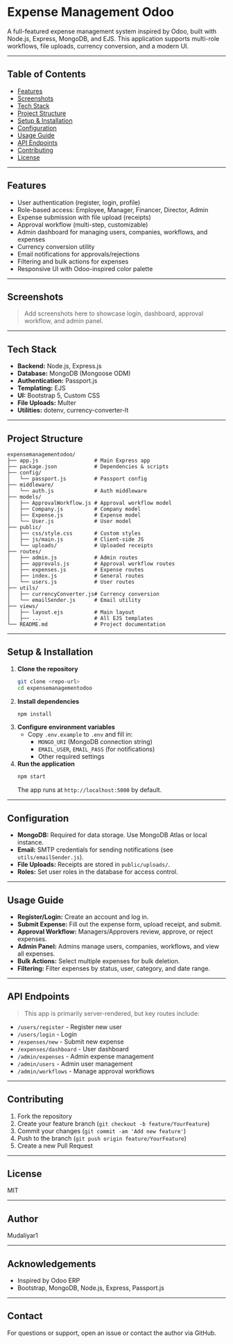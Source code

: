 
# Expense Management Odoo

A full-featured expense management system inspired by Odoo, built with Node.js, Express, MongoDB, and EJS. This application supports multi-role workflows, file uploads, currency conversion, and a modern UI.

---

## Table of Contents
- [Features](#features)
- [Screenshots](#screenshots)
- [Tech Stack](#tech-stack)
- [Project Structure](#project-structure)
- [Setup & Installation](#setup--installation)
- [Configuration](#configuration)
- [Usage Guide](#usage-guide)
- [API Endpoints](#api-endpoints)
- [Contributing](#contributing)
- [License](#license)

---

## Features
- User authentication (register, login, profile)
- Role-based access: Employee, Manager, Financer, Director, Admin
- Expense submission with file upload (receipts)
- Approval workflow (multi-step, customizable)
- Admin dashboard for managing users, companies, workflows, and expenses
- Currency conversion utility
- Email notifications for approvals/rejections
- Filtering and bulk actions for expenses
- Responsive UI with Odoo-inspired color palette

---

## Screenshots
> Add screenshots here to showcase login, dashboard, approval workflow, and admin panel.

---

## Tech Stack
- **Backend:** Node.js, Express.js
- **Database:** MongoDB (Mongoose ODM)
- **Authentication:** Passport.js
- **Templating:** EJS
- **UI:** Bootstrap 5, Custom CSS
- **File Uploads:** Multer
- **Utilities:** dotenv, currency-converter-lt

---

## Project Structure
```
expensemanagementodoo/
├── app.js                  # Main Express app
├── package.json            # Dependencies & scripts
├── config/
│   └── passport.js         # Passport config
├── middleware/
│   └── auth.js             # Auth middleware
├── models/
│   ├── ApprovalWorkflow.js # Approval workflow model
│   ├── Company.js          # Company model
│   ├── Expense.js          # Expense model
│   └── User.js             # User model
├── public/
│   ├── css/style.css       # Custom styles
│   ├── js/main.js          # Client-side JS
│   └── uploads/            # Uploaded receipts
├── routes/
│   ├── admin.js            # Admin routes
│   ├── approvals.js        # Approval workflow routes
│   ├── expenses.js         # Expense routes
│   ├── index.js            # General routes
│   └── users.js            # User routes
├── utils/
│   ├── currencyConverter.js# Currency conversion
│   └── emailSender.js      # Email utility
├── views/
│   ├── layout.ejs          # Main layout
│   ├── ...                 # All EJS templates
└── README.md               # Project documentation
```

---

## Setup & Installation
1. **Clone the repository**
   ```sh
   git clone <repo-url>
   cd expensemanagementodoo
   ```
2. **Install dependencies**
   ```sh
   npm install
   ```
3. **Configure environment variables**
   - Copy `.env.example` to `.env` and fill in:
     - `MONGO_URI` (MongoDB connection string)
     - `EMAIL_USER`, `EMAIL_PASS` (for notifications)
     - Other required settings
4. **Run the application**
   ```sh
   npm start
   ```
   The app runs at `http://localhost:5000` by default.

---

## Configuration
- **MongoDB:** Required for data storage. Use MongoDB Atlas or local instance.
- **Email:** SMTP credentials for sending notifications (see `utils/emailSender.js`).
- **File Uploads:** Receipts are stored in `public/uploads/`.
- **Roles:** Set user roles in the database for access control.

---

## Usage Guide
- **Register/Login:** Create an account and log in.
- **Submit Expense:** Fill out the expense form, upload receipt, and submit.
- **Approval Workflow:** Managers/Approvers review, approve, or reject expenses.
- **Admin Panel:** Admins manage users, companies, workflows, and view all expenses.
- **Bulk Actions:** Select multiple expenses for bulk deletion.
- **Filtering:** Filter expenses by status, user, category, and date range.

---

## API Endpoints
> This app is primarily server-rendered, but key routes include:
- `/users/register` - Register new user
- `/users/login` - Login
- `/expenses/new` - Submit new expense
- `/expenses/dashboard` - User dashboard
- `/admin/expenses` - Admin expense management
- `/admin/users` - Admin user management
- `/admin/workflows` - Manage approval workflows

---

## Contributing
1. Fork the repository
2. Create your feature branch (`git checkout -b feature/YourFeature`)
3. Commit your changes (`git commit -am 'Add new feature'`)
4. Push to the branch (`git push origin feature/YourFeature`)
5. Create a new Pull Request

---

## License
MIT

---

## Author
Mudaliyar1

---

## Acknowledgements
- Inspired by Odoo ERP
- Bootstrap, MongoDB, Node.js, Express, Passport.js

---

## Contact
For questions or support, open an issue or contact the author via GitHub.
